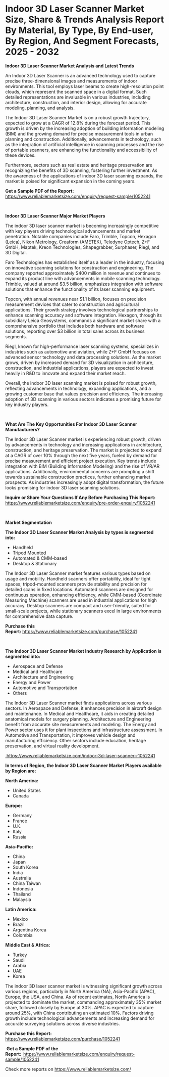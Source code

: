 <p><h1>Indoor 3D Laser Scanner Market Size, Share & Trends Analysis Report By Material, By Type, By End-user, By Region, And Segment Forecasts, 2025 - 2032</h1></p><p><strong>Indoor 3D Laser Scanner Market Analysis and Latest Trends</strong></p>
<p><p>An Indoor 3D Laser Scanner is an advanced technology used to capture precise three-dimensional images and measurements of indoor environments. This tool employs laser beams to create high-resolution point clouds, which represent the scanned space in a digital format. Such detailed representations are invaluable in various industries, including architecture, construction, and interior design, allowing for accurate modeling, planning, and analysis.</p><p>The Indoor 3D Laser Scanner Market is on a robust growth trajectory, expected to grow at a CAGR of 12.8% during the forecast period. This growth is driven by the increasing adoption of building information modeling (BIM) and the growing demand for precise measurement tools in urban planning and construction. Additionally, advancements in technology, such as the integration of artificial intelligence in scanning processes and the rise of portable scanners, are enhancing the functionality and accessibility of these devices. </p><p>Furthermore, sectors such as real estate and heritage preservation are recognizing the benefits of 3D scanning, fostering further investment. As the awareness of the applications of indoor 3D laser scanning expands, the market is poised for significant expansion in the coming years.</p></p>
<p><strong>Get a Sample PDF of the Report:&nbsp;</strong> <a href="https://www.reliablemarketsize.com/enquiry/request-sample/1052241?utm_campaign=2477&utm_medium=2&utm_source=Github&utm_content=ia&utm_term=17022025&utm_id=indoor-3d-laser-scanner">https://www.reliablemarketsize.com/enquiry/request-sample/1052241</a></p>
<p>&nbsp;</p>
<p><strong>Indoor 3D Laser Scanner Major Market Players</strong></p>
<p><p>The indoor 3D laser scanner market is becoming increasingly competitive with key players driving technological advancements and market penetration. Notable companies include Faro, Trimble, Topcon, Hexagon (Leica), Nikon Metrology, Creaform (AMETEK), Teledyne Optech, Z+F GmbH, Maptek, Kreon Technologies, Shapegrabber, Surphaser, Riegl, and 3D Digital.</p><p>Faro Technologies has established itself as a leader in the industry, focusing on innovative scanning solutions for construction and engineering. The company reported approximately $400 million in revenue and continues to expand its product line with advancements in mobile scanning technology. Trimble, valued at around $3.5 billion, emphasizes integration with software solutions that enhance the functionality of its laser scanning equipment.</p><p>Topcon, with annual revenues near $1.1 billion, focuses on precision measurement devices that cater to construction and agricultural applications. Their growth strategy involves technological partnerships to enhance scanning accuracy and software integration. Hexagon, through its subsidiary Leica Geosystems, commands a significant market share with a comprehensive portfolio that includes both hardware and software solutions, reporting over $3 billion in total sales across its business segments.</p><p>Riegl, known for high-performance laser scanning systems, specializes in industries such as automotive and aviation, while Z+F GmbH focuses on advanced sensor technology and data processing solutions. As the market grows, driven by increased demand for 3D visualization in architecture, construction, and industrial applications, players are expected to invest heavily in R&D to innovate and expand their market reach.</p><p>Overall, the indoor 3D laser scanning market is poised for robust growth, reflecting advancements in technology, expanding applications, and a growing customer base that values precision and efficiency. The increasing adoption of 3D scanning in various sectors indicates a promising future for key industry players.</p></p>
<p>&nbsp;</p>
<p><strong>What Are The Key Opportunities For Indoor 3D Laser Scanner Manufacturers?</strong></p>
<p><p>The Indoor 3D Laser Scanner market is experiencing robust growth, driven by advancements in technology and increasing applications in architecture, construction, and heritage preservation. The market is projected to expand at a CAGR of over 10% through the next five years, fueled by demand for precise measurement and efficient project execution. Key trends include integration with BIM (Building Information Modeling) and the rise of VR/AR applications. Additionally, environmental concerns are prompting a shift towards sustainable construction practices, further enhancing market prospects. As industries increasingly adopt digital transformation, the future looks promising for indoor 3D laser scanning solutions.</p></p>
<p><strong>Inquire or Share Your Questions If Any Before Purchasing This Report:</strong> <a href="https://www.reliablemarketsize.com/enquiry/pre-order-enquiry/1052241?utm_campaign=2477&utm_medium=2&utm_source=Github&utm_content=ia&utm_term=17022025&utm_id=indoor-3d-laser-scanner">https://www.reliablemarketsize.com/enquiry/pre-order-enquiry/1052241</a></p>
<p>&nbsp;</p>
<p><strong>Market Segmentation</strong></p>
<p><strong>The Indoor 3D Laser Scanner Market Analysis by types is segmented into:</strong></p>
<p><ul><li>Handheld</li><li>Tripod Mounted</li><li>Automated & CMM-based</li><li>Desktop & Stationary</li></ul></p>
<p><p>The Indoor 3D Laser Scanner market features various types based on usage and mobility. Handheld scanners offer portability, ideal for tight spaces; tripod-mounted scanners provide stability and precision for detailed scans in fixed locations. Automated scanners are designed for continuous operation, enhancing efficiency, while CMM-based (Coordinate Measuring Machine) scanners are used in industrial applications for high accuracy. Desktop scanners are compact and user-friendly, suited for small-scale projects, while stationary scanners excel in large environments for comprehensive data capture.</p></p>
<p><strong>Purchase this Report:&nbsp;</strong><a href="https://www.reliablemarketsize.com/purchase/1052241?utm_campaign=2477&utm_medium=2&utm_source=Github&utm_content=ia&utm_term=17022025&utm_id=indoor-3d-laser-scanner">https://www.reliablemarketsize.com/purchase/1052241</a></p>
<p>&nbsp;</p>
<p><strong>The Indoor 3D Laser Scanner Market Industry Research by Application is segmented into:</strong></p>
<p><ul><li>Aerospace and Defense</li><li>Medical and Healthcare</li><li>Architecture and Engineering</li><li>Energy and Power</li><li>Automotive and Transportation</li><li>Others</li></ul></p>
<p><p>The Indoor 3D Laser Scanner market finds applications across various sectors. In Aerospace and Defense, it enhances precision in aircraft design and maintenance. In Medical and Healthcare, it aids in creating detailed anatomical models for surgery planning. Architecture and Engineering benefit from accurate site measurements and modeling. The Energy and Power sector uses it for plant inspections and infrastructure assessment. In Automotive and Transportation, it improves vehicle design and manufacturing efficiency. Other sectors include education, heritage preservation, and virtual reality development.</p></p>
<p><a href="https://www.reliablemarketsize.com/indoor-3d-laser-scanner-r1052241?utm_campaign=2477&utm_medium=2&utm_source=Github&utm_content=ia&utm_term=17022025&utm_id=indoor-3d-laser-scanner">&nbsp;https://www.reliablemarketsize.com/indoor-3d-laser-scanner-r1052241</a></p>
<p><strong>In terms of Region, the Indoor 3D Laser Scanner Market Players available by Region are:</strong></p>
<p>
    <p> <strong> North America: </strong>
        <ul>
            <li>United States</li>
            <li>Canada</li>
        </ul>
        </p> 
    <p> <strong> Europe: </strong>
        <ul>
            <li>Germany</li>
            <li>France</li>
            <li>U.K.</li>
            <li>Italy</li>
            <li>Russia</li>
        </ul>
        </p> 
    <p> <strong> Asia-Pacific: </strong>
        <ul>
            <li>China</li>
            <li>Japan</li>
            <li>South Korea</li>
            <li>India</li>
            <li>Australia</li>
            <li>China Taiwan</li>
            <li>Indonesia</li>
            <li>Thailand</li>
            <li>Malaysia</li>
        </ul>
        </p> 
    <p> <strong> Latin America: </strong>
        <ul>
            <li>Mexico</li>
            <li>Brazil</li>
            <li>Argentina Korea</li>
            <li>Colombia</li>
        </ul>
        </p> 
    <p> <strong> Middle East & Africa: </strong>
        <ul>
            <li>Turkey</li>
            <li>Saudi</li>
            <li>Arabia</li>
            <li>UAE</li>
            <li>Korea</li>
        </ul>
    </p>
    </p>
<p><p>The indoor 3D laser scanner market is witnessing significant growth across various regions, particularly in North America (NA), Asia-Pacific (APAC), Europe, the USA, and China. As of recent estimates, North America is projected to dominate the market, commanding approximately 35% market share, followed closely by Europe at 30%. APAC is expected to capture around 25%, with China contributing an estimated 10%. Factors driving growth include technological advancements and increasing demand for accurate surveying solutions across diverse industries.</p></p>
<p><strong>Purchase this Report: </strong><a href="https://www.reliablemarketsize.com/purchase/1052241?utm_campaign=2477&utm_medium=2&utm_source=Github&utm_content=ia&utm_term=17022025&utm_id=indoor-3d-laser-scanner">https://www.reliablemarketsize.com/purchase/1052241</a></p>
<p>&nbsp;<strong>Get a Sample PDF of the Report:&nbsp;&nbsp;</strong><a href="https://www.reliablemarketsize.com/enquiry/request-sample/1052241?utm_campaign=2477&utm_medium=2&utm_source=Github&utm_content=ia&utm_term=17022025&utm_id=indoor-3d-laser-scanner">https://www.reliablemarketsize.com/enquiry/request-sample/1052241</a></p>
<p><strong></strong></p>
<p>Check more reports on <a href="https://www.reliablemarketsize.com/?utm_campaign=2477&utm_medium=2&utm_source=Github&utm_content=ia&utm_term=17022025&utm_id=indoor-3d-laser-scanner">https://www.reliablemarketsize.com/</a></p>